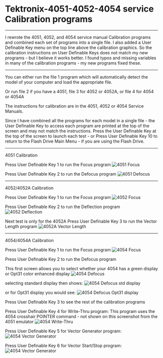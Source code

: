 # Tektronix-4051-4052-4054 service Calibration programs

**************
I rewrote the 4051, 4052, and 4054 service manual Calibration programs and combined each set of programs into a single file.  I also added a User Definable Key menu on the top line above the calibration graphics.  So the calibration instructions on User Definable Keys does not match my new programs - but I believe it works better.  I found typos and missing variables in many of the calibration programs - my new programs fixed these.  

**************
You can either run the file 1 program which will automatically detect the model of your computer and load the appropriate file.

Or run file 2 if you have a 4051, file 3 for 4052 or 4052A, or file 4 for 4054 or 4054A

The instructions for calibration are in the 4051, 4052 or 4054 Service Manuals.

Since I have combined all the programs for each model in a single file - the User Definable Key to access each program are printed at the top of the screen and may not match the instructions.  Press the User Definable Key at the top of the screen to launch each test - or Press User Definable Key 10 to return to the Flash Drive Main Menu - if you are using the Flash Drive.

**************
4051 Calibration

Press User Definable Key 1 to run the Focus program
![4051 Focus](./Screenshots/4051%20focus%20calibration.png)

Press User Definable Key 2 to run the Defocus program
![4051 Defocus](./Screenshots/4051%20defocus%20calibration.png)

**************
4052/4052A Calibration

Press User Definable Key 1 to run the Focus program
![4052 Focus](./Screenshots/4052%20Focus%20calibration.png)

Press User Definable Key 2 to run the Deflection program
![4052 Deflection](./Screenshots/4052%20Deflection%20calibration.png)

Next test is only for the 4052A
Press User Definable Key 3 to run the Vector Length program
![4052A Vector Length](./Screenshots/4052A%20Vector%20Length.png)

**************
4054/4054A Calibration

Press User Definable Key 1 to run the Focus program
![4054 Focus](./Screenshots/4054%20Focus.png)

Press User Definable Key 2 to run the Defocus program

This first screen allows you to select whether your 4054 has a green display or Opt31 color enhanced display
![4054 Defocus](./Screenshots/4054%20Defocus%20-%20Std%20or%20Opt31%20display.png)

selecting standard display then shows:
![4054 Defocus std display](./Screenshots/4054%20Defocus%20std%20display.png)

or for Opt31 display you would see:
![4054 Defocus Opt31 display](./Screenshots/4054%20Defocus%20Opt31%20display.png)

Press User Definable Key 3 to see the rest of the calibration programs

Press User Definable Key 4 for Write-Thru program:
This program uses the 4054 crosshair POINTER command - not shown on this screenshot from the 4051 emulator
![4054 Write-Thru](./Screenshots/4054%20Write-Thru%20-%20shows%204054%20POINTER.png)

Press User Definable Key 5 for Vector Generator program:
![4054 Vector Generator](./Screenshots/4054%20Vector%20Generator.png)

Press User Definable Key 6 for Vector Start/Stop program:
![4054 Vector Generator](./Screenshots/4054%20Vector%20Start-Stop.png)
